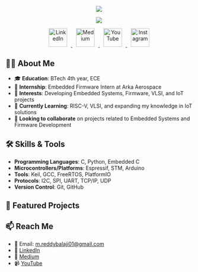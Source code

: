 


<p align="center">
  <img src="https://capsule-render.vercel.app/api?type=waving&color=gradient&text=Hello!&height=100&section=header"/>
</p>

<p align="center">
  <img src="https://readme-typing-svg.herokuapp.com?color=%230000FF&center=true&vCenter=true&lines=Welcome+to+my+GitHub+Profile!;I'm+an+Embedded+Firmware+Developer!;Let's+connect+%F0%9F%91%8B" />
</p>



<p align="center">
  <a href="https://www.linkedin.com/in/reddy-balaji-m/">
    <img height="50" src="https://user-images.githubusercontent.com/46517096/166973395-19676cd8-f8ec-4abf-83ff-da8243505b82.png" alt="LinkedIn" style="margin: 0 10px;"/>
  </a>
  <a href="https://medium.com/@m.reddybalaji01">
    <img height="50" src="https://user-images.githubusercontent.com/46517096/166973962-d05d145a-b6a0-4643-bd3d-5ac845679367.png" alt="Medium" style="margin: 0 10px;"/>
  </a>
  <a href="https://www.youtube.com/@reddybalajimejari-gi7px">
    <img height="50" src="https://github.com/mreddybalaji/mreddybalaji/assets/130784457/2c69614f-b63f-404d-b727-64ed0282ab7d.png" alt="YouTube" style="margin: 0 10px;"/>
  </a>
  <a href="https://www.instagram.com/_reddy_balaji_/">
    <img height="50" src="https://user-images.githubusercontent.com/46517096/166974368-9798f39f-1f46-499c-b14e-81f0a3f83a06.png" alt="Instagram" style="margin: 0 10px;"/>
  </a>
</p>




## 👨‍💻 About Me

- 🎓 **Education**: BTech 4th year, ECE
- 💼 **Internship**: Embedded Firmware Intern at Arka Aerospace
- 🔭 **Interests**: Developing Embedded Systems, Firmware, VLSI, and IoT projects
- 🌱 **Currently Learning**: RISC-V, VLSI, and expanding my knowledge in IoT solutions
- 👯 **Looking to collaborate** on projects related to Embedded Systems and Firmware Development

## 🛠️ Skills & Tools

- **Programming Languages**: C, Python, Embedded C
- **Microcontrollers/Platforms**: Espressif, STM, Arduino
- **Tools**: Keil, GCC, FreeRTOS, PlatformIO
- **Protocols**: I2C, SPI, UART, TCP/IP, UDP
- **Version Control**: Git, GitHub

## 🚀 Featured Projects



## 📫 Reach Me

- 📧 Email: m.reddybalaji01@gmail.com
- 💼 [LinkedIn](https://www.linkedin.com/in/reddy-balaji-m/)
- 📝 [Medium](https://medium.com/@m.reddybalaji01)
- 📹 [YouTube](https://www.youtube.com/@reddybalajimejari-gi7px)




